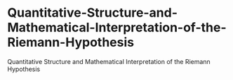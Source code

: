 # Quantitative-Structure-and-Mathematical-Interpretation-of-the-Riemann-Hypothesis
Quantitative Structure and  Mathematical Interpretation of the Riemann Hypothesis
